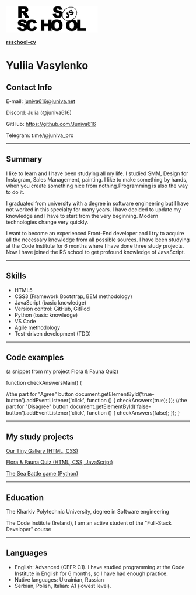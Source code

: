 ![RSSchool logo](rss.png)

[**rsschool-cv**](https://juniva616.github.io/rsschool-cv/)


# **Yuliia Vasylenko**



## Contact Info


E-mail: juniva616@juniva.net

Discord: Julia (@juniva616)

GitHub: https://github.com/Juniva616

Telegram: t.me/@juniva_pro


----


## Summary

I like to learn and I have been studying all my life. I studied SMM, Design for Instagram,
 Sales Management, painting. I like to make something by hands, when you create something nice from nothing.Programming is also the way to do it.

I graduated from university with a degree in software engineering but I have not worked in this specialty
 for many years. I have decided to update my knowledge and I have to start from the very beginning. Modern
technologies change very quickly.

I want to become an experienced Front-End developer and I try to acquire all the necessary knowledge from
 all possible sources. I have been studying at the Code Institute for 6 months where I have done three
study projects. Now I have joined the RS school to get profound knowledge of JavaScript.

----


## Skills

- HTML5
- CSS3 (Framework Bootstrap, BEM methodology)
- JavaScript (basic knowledge)
- Version control: GitHub, GitPod
- Python (basic knowledge)
- VS Code
- Agile methodology
- Test-driven development (TDD)

----


## Code examples
(a snippet from my project Flora & Fauna Quiz)

function checkAnswersMain() {

  //the part for "Agree" button
  document.getElementById('true-button').addEventListener('click', function () {
    checkAnswers(true);
  });
  //the part for "Disagree" button
  document.getElementById('false-button').addEventListener('click', function () {
    checkAnswers(false);
  });
}

----


## My study projects

[Our Tiny Gallery (HTML, CSS)](https://juniva616.github.io/milestone-1/)

[Flora & Fauna Quiz (HTML, CSS, JavaScript)](https://juniva616.github.io/quiz/)

[The Sea Battle game (Python)](https://shoot-ships.herokuapp.com/)

----


## Education

The Kharkiv Polytechnic University, degree in Software engineering

The Code Institute (Ireland), I am an active student of the "Full-Stack Developer" course

----


## Languages

- English: Advanced (CEFR C1). I have studied programming at the Code Institute in English for 6 months,
 so I have had enough practice.
- Native languages: Ukrainian, Russian
- Serbian, Polish, Italian: A1 (lowest level).